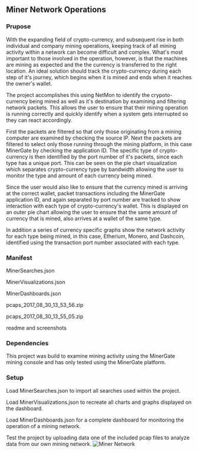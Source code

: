 ## Miner Network Operations
### Prupose
With the expanding field of crypto-currency, and subsequent rise in both individual and company mining operations, keeping track of all mining activity within a network can become difficult and complex. What's most important to those involved in the operation, however, is that the machines are mining as expected and the the currency is transferred to the right location. An ideal solution should track the crypto-currency during each step of it's journey, which begins when it is mined and ends when it reaches the owner's wallet.

The project accomplishes this using NetMon to identify the crypoto-currency being mined as well as it's destination by examining and filtering network packets. This allows the user to ensure that their mining operation is running correctly and quickly identify when a system gets interrupted so they can react accordingly.

First the packets are filtered so that only those originating from a mining computer are examined by checking the source IP. Next the packets are filtered to select only those running through the mining platform, in this case MinerGate by checking the application ID. The specific type of crypto-currency is then identified by the port number of it's packets, since each type has a unique port. This can be seen on the pie chart visualization which separates crypto-currency type by bandwidth allowing the user to monitor the type and amount of each currency being mined. 

Since the user would also like to ensure that the currency mined is arriving at the correct wallet, packet transactions including the MinerGate application ID, and again separated by port number are tracked to show interaction with each type of crypto-currency's wallet. This is displayed on an outer pie chart allowing the user to ensure that the same amount of currency that is mined, also arrives at a wallet of the same type.

In addition a series of currency specific graphs show the network activity for each type being mined, in this case, Etherium, Monero, and Dashcoin, identified using the transaction port number associated with each type. 
### Manifest
MinerSearches.json

MinerVisualizations.json

MinerDashboards.json

pcaps_2017_08_30_13_53_56.zip

pcaps_2017_08_30_13_55_05.zip

readme and screenshots

### Dependencies
This project was build to examine mining activity using the MinerGate mining console and has only tested using the MinerGate platform.
### Setup
Load MinerSearches.json to import all searches used within the project.

Load MinerVisualizations.json to recreate all charts and graphs displayed on the dashboard.

Load MinerDashboards.json for a complete dashboard for monitoring the operation of a mining network.

Test the project by uploading data one of the included pcap files to analyze data from our own mining network.
![Miner Network](https://challengepost-s3-challengepost.netdna-ssl.com/photos/production/software_photos/000/529/625/datas/gallery.jpg "Miner Network")
